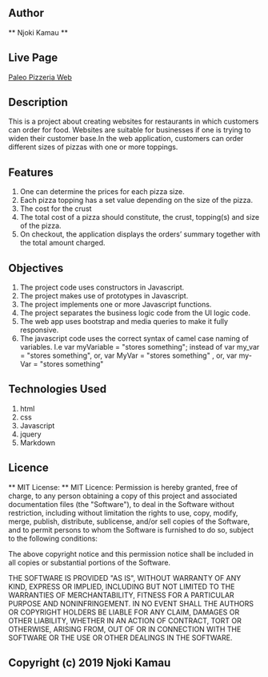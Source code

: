 ## Author

** Njoki Kamau **
## Live Page
[Paleo Pizzeria Web](https://njoki254.github.io/Paleo-Pizzeria/)

## Description
This is a project about creating websites for restaurants in which customers can order for food. Websites are suitable for businesses if one is trying to widen their customer base.In the web application, customers can order different sizes of pizzas with one or more toppings.

## Features
1. One can determine the prices for each pizza size.
2. Each pizza topping has a set value depending on the size of the pizza.
3. The cost for the crust
4. The total cost of a pizza should constitute, the crust, topping(s) and size of the pizza.
5. On checkout, the application displays the orders’ summary together with the total amount charged.

## Objectives
1. The project code uses constructors in Javascript.
2. The project makes use of prototypes in Javascript.
3. The project implements one or more Javascript functions.
4. The project separates the business logic code from the UI logic code.
5. The web app uses bootstrap and media queries to make it fully responsive.
6. The javascript code uses the correct syntax of camel case naming of variables. I.e var myVariable = "stores something"; instead of var my_var = "stores something", or, var MyVar = "stores something" , or,  var my-Var = "stores something"

## Technologies Used
1. html
2. css
3. Javascript
4. jquery
5. Markdown


## Licence
** MIT License: **
MIT Licence: Permission is hereby granted, free of charge, to any person obtaining a copy of this project and associated documentation files (the "Software"), to deal in the Software without restriction, including without limitation the rights to use, copy, modify, merge, publish, distribute, sublicense, and/or sell copies of the Software, and to permit persons to whom the Software is furnished to do so, subject to the following conditions:

The above copyright notice and this permission notice shall be included in all copies or substantial portions of the Software.

THE SOFTWARE IS PROVIDED "AS IS", WITHOUT WARRANTY OF ANY KIND, EXPRESS OR IMPLIED, INCLUDING BUT NOT LIMITED TO THE WARRANTIES OF MERCHANTABILITY, FITNESS FOR A PARTICULAR PURPOSE AND NONINFRINGEMENT. IN NO EVENT SHALL THE AUTHORS OR COPYRIGHT HOLDERS BE LIABLE FOR ANY CLAIM, DAMAGES OR OTHER LIABILITY, WHETHER IN AN ACTION OF CONTRACT, TORT OR OTHERWISE, ARISING FROM, OUT OF OR IN CONNECTION WITH THE SOFTWARE OR THE USE OR OTHER DEALINGS IN THE SOFTWARE.

## Copyright (c) 2019 Njoki Kamau
